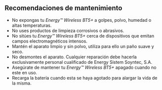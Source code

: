 Recomendaciones de mantenimiento
----------------------
* No expongas tu *Energy™ Wireless BT5+* a golpes, polvo, humedad o altas temperaturas.
* No uses productos de limpieza corrosivos o abrasivos.
* No sitúes tu *Energy™ Wireless BT5+* cerca de dispositivos que emitan campos electromagnéticos intensos.
* Mantén el aparato limpio y sin polvo, utiliza para ello un paño suave y seco.
* No desmontes el aparato. Cualquier reparación debe hacerla exclusivamente personal cualificado de Energy Sistem Soyntec, S.A.
* Asegúrate de mantener tu *Energy™ Wireless BT5+* apagado cuando no este en uso.
* Recarga la batería cuando esta se haya agotado para alargar la vida de la misma.
